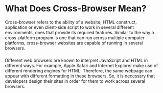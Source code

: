 # What Does Cross-Browser Mean?
Cross-browser refers to the ability of a website, HTML construct, application or even client-side script to work in several different environments, ones that provide its required features. Similar to the way a cross-platform program is one that can run across multiple computer platforms, cross-browser websites are capable of running in several browsers.


### 
Different web browsers are known to interpret JavaScript and HTML in different ways. For example, Apple Safari and Internet Explorer make use of different rendering engines for HTML. Therefore, the same webpage can appear with different formatting in these browsers. So, it is necessary that developers design their sites in order for them to work across several browsers.